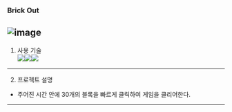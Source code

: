 
### Brick Out

![image](https://github.com/ckk914/BrickOut/assets/50573460/ed8acde6-17b8-479a-b0c8-a4dcb39153db)
---
1. 사용 기술 <br>
 <img src="https://img.shields.io/badge/language-html-red.svg?style=flat-square"/><img src="https://img.shields.io/badge/language-css-blue.svg?style=flat-square"/><img src="https://img.shields.io/badge/language-js-yellow.svg?style=flat-square"/>
---
2. 프로젝트 설명
- 주어진 시간 안에 30개의 블록을 빠르게 클릭하여
  게임을 클리어한다.
---
